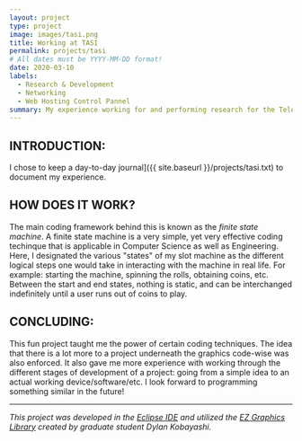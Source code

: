 ```yaml
---
layout: project
type: project
image: images/tasi.png
title: Working at TASI
permalink: projects/tasi
# All dates must be YYYY-MM-DD format!
date: 2020-03-10
labels:
  - Research & Development
  - Networking
  - Web Hosting Control Pannel
summary: My experience working for and performing research for the Telecommunications and Social Research Program at the University of Hawaii.
---
```


## INTRODUCTION:
I chose to keep a day-to-day journal]({{ site.baseurl }}/projects/tasi.txt) to document my experience.

## HOW DOES IT WORK?
The main coding framework behind this is known as the *finite state machine*. A finite state machine is a very simple, yet very effective coding techinque that is applicable in Computer Science as well as Engineering. Here, I designated the various "states" of my slot machine as the different logical steps one would take in interacting with the machine in real life. For example: starting the machine, spinning the rolls, obtaining coins, etc. Between the start and end states, nothing is static, and can be interchanged indefinitely until a user runs out of coins to play.

## CONCLUDING:
This fun project taught me the power of certain coding techniques. The idea that there is a lot more to a project underneath the graphics code-wise was also enforced. It also gave me more experience with working through the different stages of development of a project: going from a simple idea to an actual working device/software/etc. I look forward to programming something similar in the future!

***************************************************************************************

*This project was developed in the [Eclipse IDE](https://www.eclipse.org/) and utilized the [EZ Graphics Library](http://www2.hawaii.edu/~dylank/ics111/) created by graduate student Dylan Kobayashi.*

